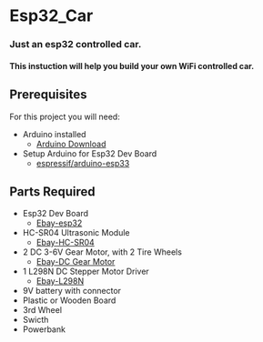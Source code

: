 # Esp32_Car
### Just an esp32 controlled car. 
#### This instuction will help you build your own WiFi controlled car.

## Prerequisites
For this project you will need:

- Arduino installed
    + [Arduino Download](https://www.arduino.cc/en/Main/Software)
- Setup Arduino for Esp32 Dev Board
    + [espressif/arduino-esp33](https://github.com/espressif/arduino-esp32)

## Parts Required

- Esp32 Dev Board
    + [Ebay-esp32](https://www.ebay.com/itm/ESP-32-ESP32S-Development-Board-2-4GHz-WiFi-Bluetooth-Antenna-CP2102-Module/152479854433?_trkparms=ispr%3D1&hash=item238081ef61:g:zIkAAOSwOUJbh47D&enc=AQADAAAB0KX%2FKt4E1xf3SDqEdBclaYZMetqRC9%2FhnE8htKYrZ97IC6%2B8u6fuurhYzjNJQLezVF52OAhNVoLWBLBKTFu%2B75yclemQ0fnEFxU2YIHbgzLEbG1s6zYhiSTXxltQ%2FyskUwm9gOUvl4SuxVunDYtndajS%2BK9gCEHRJPKQOBWB57s4JxL3ebWwD7cJ1zK3EVFP6AY7GR0bT%2FptlYR5%2BIXbY88rS4nDJxwptThR17L%2FASdIp6BkRIOec5yRUO2geuNhCjnU7h8S2FQM%2FKNeNxC7CFRJTTrOdhpz1Y%2F1ZSutvQie5UVs%2FeLDR0dc3WfD8dzHFVxCbfGYIUK3J9Gl299uhrvw3Ln4HiGAMvVub0QO%2FeSKPniOxwYUlKEDOM8ie2fww4P6yn9QRqgaLF%2FBrQC4EhnFWAB4yrAEpve%2FvjHVHy24KdtiLNThkMKOlHuYfvbZz3iHY7ECIEx5mL7rIXfwpDdwHah8pfmVddpDONwcXq4s38CpkDC%2BN7TYlZKUOyQ%2B0xP8vwQCYtI0SC2ehb1PIIrwsMBQdpGqeYf63s2TiGjhBtSJeYWqAq8UoyCP57m53UOq355bGIJgByRxlp5%2FGjTGzg0MD10u2e4rScnXM25F&checksum=152479854433828d11148cff4331b03eab4e0b251629)
- HC-SR04 Ultrasonic Module
    + [Ebay-HC-SR04](https://www.ebay.com/itm/Ultrasonic-Module-HC-SR04-Distance-Sensor-Measuring-Transducer-For-Arduino/283300575551?epid=7021169719&_trkparms=ispr%3D1&hash=item41f607b93f:g:IbkAAOSwaPpcEMLH&enc=AQADAAAB4KX%2FKt4E1xf3SDqEdBclaYZHAO1mRO5aUxZ2HgsvuasfwbjHiRv%2BJVODmMr7pLcQlrbtjc9ne1dtt1KA%2B9KjsgaDfpsW4xVcXO%2FjSzzIne%2FZybcOV3HslNF6vqnV9JjCnGMJTtPhzYcA8KkKNcR30sw%2F9Kd4WSGAhh%2B36Sas9U6ygpoE3a3%2BS%2F7fS1E%2Bv1LvYmOtfN2UvMq%2BnaxH6SpiAZX%2Bcg8u4fKo%2BxVbDEV5u7OUDhv%2FiYwnm%2F%2FMEfk9Kk65l0UYcSnlbHxay29KBNGmL7TugWpIhVBAOhG2sgMhZx5GEfxAeQBpEMxV7KFC772bra1HXEvTpc7m4V%2F6uwMbpTpU7rSGYfKWDO%2Bi8lU3lBQr0Xxe%2FbDDCfaTYQSPtAtldvEddxoxiTVPylgK4%2FPOIGrkrj4hysVnbf59R7V9%2FAod5YFjmfbVW54jXexD%2FiCsD3UrcEQoajwEeCMlCUa8uEkidX%2Bdd5TeYHSMA2qkHKyZe%2FSU%2BfEqdXL4q5xYZUjaVtHs7veTzxEg%2BTaAEbh58syZxLxsC4HKMKR%2BQxJ5ajsiPiiqtRqBDNWlPFy0kE%2FhWoovE%2FFFxheQTiNzL2dQyLiigy7gD38y5jHVgk3qx4%2Bol1QgVwe%2Fglunb%2Fr3mXQySw%3D%3D&checksum=2833005755513b70db3d58a446dfaddc64345c8787fe)
- 2 DC 3-6V Gear Motor, with 2 Tire Wheels
    + [Ebay-DC Gear Motor](https://www.ebay.com/itm/DC-3-6V-Gear-Motor-For-Arduino-Robot-with-Smart-Car-Robot-Plastic-Tire-Wheel/264022644177?hash=item3d78f9d5d1:m:mc5x-R5C1med_S7Md4WDdiQ)
- 1 L298N DC Stepper Motor Driver
    + [Ebay-L298N](https://www.ebay.com/itm/New-L298N-DC-Stepper-Motor-Driver-Module-Dual-H-Bridge-Control-Board-for-Arduino/191674305541?epid=21024969493&hash=item2ca0adcc05:g:Jb0AAOSwESNZ7v2s)
- 9V battery with connector
- Plastic or Wooden Board
- 3rd Wheel
- Swicth
- Powerbank
